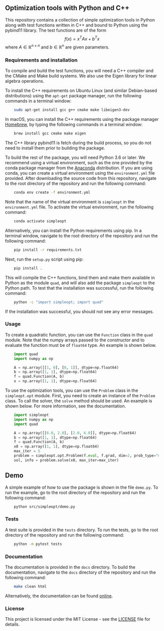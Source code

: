 ## Optimization tools with Python and C++

This repository contains a collection of simple optimization tools in Python along with test functions written in C++ 
and bound to Python using the pybind11 library. The test functions
are of the form 
 $$f(x) = x^{T} A x + b^{T} x$$
where $A\in \mathbb{R}^{n \times n}$ and $b\in \mathbb{R}^{n}$ are given parameters.  


### Requirements and installation

To compile and build the test functions, you will need
a C++ compiler and the CMake and Make build systems. We also use 
the Eigen library for linear algebra operations.

To install the C++ requirements on Ubuntu Linux (and similar Debian-based distributions)
using the ```apt-get``` package manager, run the following commands in a terminal window:

```bash
    sudo apt-get install gcc g++ cmake make libeigen3-dev
   ```

In macOS, you can install the C++ requirements using the package manager
[Homebrew](https://brew.sh), by typing the following commands in a terminal window:

```bash
    brew install gcc cmake make eigen
   ```

The C++ library pybind11 is fetch during the build process,
so you do not need to install them prior to building the package.

To build the rest of the package, you will need Python 3.6 or later. We recommend using a virtual environment,
such as the one provided by the conda package manager from the [Anaconda]((https://www.anaconda.com/distribution/)) 
distribution. If you are using conda, you can create a virtual environment using the `environment.yml` file provided.
After downloading the source code from this repository, navigate to the root directory of the repository
and run the following command:

```bash
    conda env create -f environment.yml
   ```

Note that the name of the virtual environment is `simpleopt` in the `environment.yml` file.  To activate the virtual
environment, run the following command:

```bash
    conda activate simpleopt
   ```

Alternatively, you can install the Python requirements using pip. In a terminal window, navigate to the root directory
of the repository and run the following command:

``` bash
    pip install -r requirements.txt
   ```

Next, run the `setup.py` script using pip:

```bash
    pip install .
```

This will compile the C++ functions, bind them and make them available in Python as the module `quad`, and will also 
add the package `simpleopt` to the Python path. To test that the installation was successful, run the following
command:

```bash
    python -c "import simpleopt; import quad"
   ```
If the installation was successful, you should not see any error messages.
### Usage

To create a quadratic function, you can use the `Function` class in the `quad` module.
Note that the numpy arrays passed to the constructor and to evaluate the function must be of `float64` type.
An example is shown below.

```python
    import quad
    import numpy as np

    A = np.array([[1, 0], [0, 1]], dtype=np.float64)
    b = np.array([1, 1], dtype=np.float64)
    f = quad.Function(A, b)
    x = np.array([1, 1], dtype=np.float64)
   ```

To use the optimization tools, you can use the `Problem` class in the `simpleopt.opt` module. First, you need to create
an instance of the `Problem` class. To call the solver, the `solve` method should be used. An example is shown below.
For more information, see the documentation.

```python
    import simpleopt
    import numpy as np
    import quad

    A = np.array([[6.0, 2.0], [2.0, 6.0]], dtype=np.float64)
    b = np.array([1, 1], dtype=np.float64)
    f = quad.Function(A, b)
    x0 = np.array([1, 1], dtype=np.float64)
    max_iter = 5
    problem = simpleopt.opt.Problem(f.eval, f.grad, dim=2, prob_type="min", method='sd')
    sol, info = problem.solve(x0, max_iter=max_iter)
   ```

## Demo
A simple example of how to use the package is shown in the file `demo.py`. To run the example, go to the root directory
of the repository and run the following command:

```bash
    python src/simpleopt/demo.py
   ```

### Tests
A test suite is provided in the `tests` directory. To run the tests, go to the root directory of the repository and run
the following command:

```bash
    python -m pytest tests
   ```

### Documentation
The documentation is provided in the `docs` directory. To build the documentation, navigate to the
``docs`` directory of the repository and run the following command:

```bash
    make clean html
   ```

Alternatively, the documentation can be found [online](https://luisgarciar-simpleopt.readthedocs.io/en/latest/simpleopt.html). 

### License

This project is licensed under the MIT License - see the [LICENSE](LICENSE) file for details.